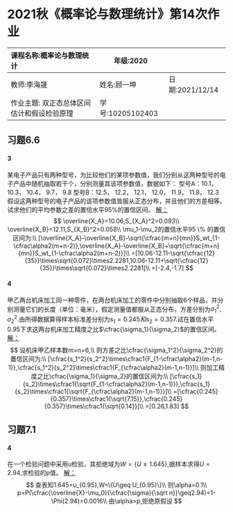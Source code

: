 

# 2021秋《概率论与数理统计》第14次作业

| 课程名称:概率论与数理统计                  | 年级:2020        |                 |
| :----------------------------------------- | ---------------- | :-------------- |
| 教师:李海晟                                | 姓名:顾一坤      | 日期:2021/12/14 |
| 作业主题: 双正态总体区间估计和假设检验原理 | 学号:10205102403 |                 |

## 习题6.6

#### 3
某电子产品只有两种型号，为比较他们的某项参数值，我们分别从这两种型号的电子产品中随机抽取若干个，分别测量其该项参数值，数据如下：
型号A：10.1，  10.3，  10.4，  9.7，  9.8
型号B：12.5，  12.2，  12.1，  12.0，  11.9，  11.8，  12.3
假设这两种型号的电子产品的该项参数值皆服从正态分布，并且他们的方差相等。试求他们的平均参数之差的置信水平95%的置信区间。
<u>解：</u>
$$
\overline{X_A}=10.06,S_{X_A}^2=0.093\\
\overline{X_B}=12.11,S_{X_B}^2=0.058\\
\mu_1-\mu_2的置信水平95 \% 的置信区间为:\\
[\overline{X_A}-\overline{X_B}-\sqrt{\cfrac{m+n}{mn}}S_wt_{1-\cfrac\alpha2(m+n-2)},\overline{X_A}-\overline{X_B}+\sqrt{\cfrac{m+n}{mn}}S_wt_{1-\cfrac\alpha2(m+n-2)}]\\
=[10.06-12.11-\sqrt{\cfrac{12}{35}}\times\sqrt{0.072}\times2.2281,10.06-12.11+\sqrt{\cfrac{12}{35}}\times\sqrt{0.072}\times2.2281]\\
=[-2.4,-1.7]
$$



#### 4
甲乙两台机床加工同一种零件，在两台机床加工的零件中分别抽取6个样品，并分别测量它们的长度（单位：毫米），假定测量值都服从正态分布，方差分别为$\sigma_1^2,\sigma_2^2$.由所得数据算得样本标准差分别为$s_1=0.245和s_2=0.357$.试在置信水平0.95下求这两台机床加工精度之比$\cfrac{\sigma_1}{\sigma_2}$的置信区间。
<u>解：</u>
$$
设机床甲乙样本数m=n=6,\\
则方差之比\cfrac{\sigma_1^2}{\sigma_2^2}的置信区间为:\\
[\cfrac{s_1^2}{s_2^2}\times\cfrac1{F_{1-\cfrac\alpha2}(m-1,n-1)},\cfrac{s_1^2}{s_2^2}\times\cfrac1{F_{\cfrac\alpha2}(m-1,n-1)}]\\
则加工精度之比\cfrac{\sigma_1}{\sigma_2}的置信区间为:\\
[\cfrac{s_1}{s_2}\times\cfrac1{\sqrt{F_{1-\cfrac\alpha2}(m-1,n-1)}},\cfrac{s_1}{s_2}\times\cfrac1{\sqrt{F_{\cfrac\alpha2}(m-1,n-1)}}]\\
=[\cfrac{0.245}{0.357}\times\cfrac1{\sqrt{7.15}},\cfrac{0.245}{0.357}\times\cfrac1{\sqrt{0.14}}]\\
=[0.26,1.83]
$$



## 习题7.1

#### 4
在一个检验问题中采用u检验，其拒绝域为$W=\{U\geq1.645\}$,据样本求得$U=2.94$,求检验的p值。
<u>解：</u>
$$
查表知1.645=u_{0.95},W=\{U\geq U_{0.95}\}\\
则\alpha=0.1\\
p=P(\cfrac{\overline{X}-\mu_0}{\cfrac{\sigma}{\sqrt n}}\geq2.94)=1-\Phi(2.94)=0.0016\\
由\alpha>p,拒绝原假设
$$


